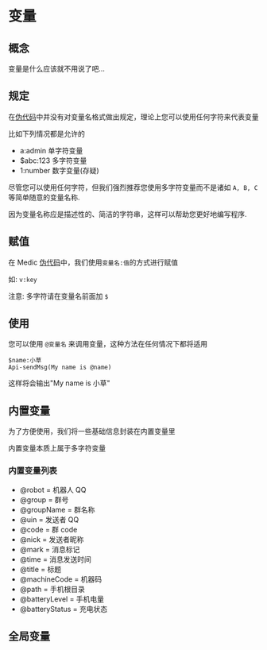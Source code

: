 # 变量

## 概念

变量是什么应该就不用说了吧...

## 规定

在[伪代码](entry.md)中并没有对变量名格式做出规定，理论上您可以使用任何字符来代表变量

比如下列情况都是允许的

- a:admin
  单字符变量
- $abc:123
  多字符变量
- 1:number
  数字变量(存疑)

尽管您可以使用任何字符，但我们强烈推荐您使用多字符变量而不是诸如 `A, B, C` 等简单随意的变量名称.

因为变量名称应是描述性的、简洁的字符串，这样可以帮助您更好地编写程序.

## 赋值

在 Medic [伪代码](entry.md)中，我们使用`变量名:值`的方式进行赋值

如: `v:key`

注意: 多字符请在变量名前面加 `$`

## 使用

您可以使用 `@变量名` 来调用变量，这种方法在任何情况下都将适用

```
$name:小草
Api-sendMsg(My name is @name)
```

这样将会输出"My name is 小草"

## 内置变量

为了方便使用，我们将一些基础信息封装在内置变量里

内置变量本质上属于多字符变量

### 内置变量列表

- @robot = 机器人 QQ
- @group = 群号
- @groupName = 群名称
- @uin = 发送者 QQ
- @code = 群 code
- @nick = 发送者昵称
- @mark = 消息标记
- @time = 消息发送时间
- @title = 标题
- @machineCode = 机器码
- @path = 手机根目录
- @batteryLevel = 手机电量
- @batteryStatus = 充电状态

## 全局变量
